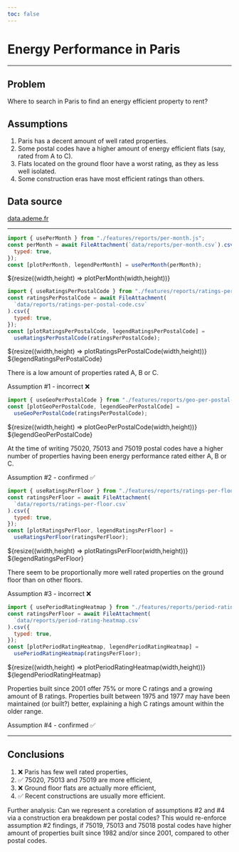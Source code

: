 ```yaml
---
toc: false
---
```


# Energy Performance in Paris

---

## Problem

Where to search in Paris to find an energy efficient property to rent?

## Assumptions

1. Paris has a decent amount of well rated properties.
2. Some postal codes have a higher amount of energy efficient flats (say, rated from A to C).
3. Flats located on the ground floor have a worst rating, as they as less well isolated.
4. Some construction eras have most efficient ratings than others.

## Data source

[data.ademe.fr](https://data.ademe.fr/datasets/dpe-v2-logements-existants)

---

```js
import { usePerMonth } from "./features/reports/per-month.js";
const perMonth = await FileAttachment(`data/reports/per-month.csv`).csv({
  typed: true,
});
const [plotPerMonth, legendPerMonth] = usePerMonth(perMonth);
```

<div class="grid grid-cols-1" style="grid-auto-rows: 504px;">
  <div class="card" style="display: flex; flex-direction: column;">
    <div style="flex:1;">
      ${resize((width,height) => plotPerMonth(width,height))}
    </div>
  </div>
</div>

```js
import { useRatingsPerPostalCode } from "./features/reports/ratings-per-postal-code.js";
const ratingsPerPostalCode = await FileAttachment(
  `data/reports/ratings-per-postal-code.csv`
).csv({
  typed: true,
});
const [plotRatingsPerPostalCode, legendRatingsPerPostalCode] =
  useRatingsPerPostalCode(ratingsPerPostalCode);
```

<div class="grid grid-cols-1" style="grid-auto-rows: 504px;">
  <div class="card" style="display: flex; flex-direction: column;">
    <div style="flex:1;">
      ${resize((width,height) => plotRatingsPerPostalCode(width,height))}
    </div>
    <div style="flex: 0; justify-items: center;">
      ${legendRatingsPerPostalCode}
    </div>
  </div>
</div>

<div class="note">

There is a low amount of properties rated A, B or C.

Assumption #1 - incorrect ❌

</div>

```js
import { useGeoPerPostalCode } from "./features/reports/geo-per-postal-code.js";
const [plotGeoPerPostalCode, legendGeoPerPostalCode] =
  useGeoPerPostalCode(ratingsPerPostalCode);
```

<div class="grid grid-cols-1" style="grid-auto-rows: 504px;">
  <div class="card" style="display: flex; flex-direction: column;">
    <div style="flex:1;">
      ${resize((width,height) => plotGeoPerPostalCode(width,height))}
    </div>
    <div style="flex: 0; justify-items: center;">
      ${legendGeoPerPostalCode}
    </div>
  </div>
</div>
<div class="note">

At the time of writing 75020, 75013 and 75019 postal codes have a higher number of properties having been energy performance rated either A, B or C.

Assumption #2 - confirmed ✅

</div>

```js
import { useRatingsPerFloor } from "./features/reports/ratings-per-floor.js";
const ratingsPerFloor = await FileAttachment(
  `data/reports/ratings-per-floor.csv`
).csv({
  typed: true,
});
const [plotRatingsPerFloor, legendRatingsPerFloor] =
  useRatingsPerFloor(ratingsPerFloor);
```

<div class="grid grid-cols-1" style="grid-auto-rows: 504px;">
  <div class="card" style="display: flex; flex-direction: column;">
    <div style="flex:1;">
      ${resize((width,height) => plotRatingsPerFloor(width,height))}
    </div>
    <div style="flex: 0; justify-items: center;">
      ${legendRatingsPerFloor}
    </div>
  </div>
</div>

<div class="note">

There seem to be proportionally more well rated properties on the ground floor than on other floors.

Assumption #3 - incorrect ❌

</div>

```js
import { usePeriodRatingHeatmap } from "./features/reports/period-rating-heatmap.js";
const ratingsPerFloor = await FileAttachment(
  `data/reports/period-rating-heatmap.csv`
).csv({
  typed: true,
});
const [plotPeriodRatingHeatmap, legendPeriodRatingHeatmap] =
  usePeriodRatingHeatmap(ratingsPerFloor);
```

<div class="grid grid-cols-1" style="grid-auto-rows: 504px;">
  <div class="card" style="display: flex; flex-direction: column;">
    <div style="flex:1;">
      ${resize((width,height) => plotPeriodRatingHeatmap(width,height))}
    </div>
    <div style="flex: 0; justify-items: center;">
      ${legendPeriodRatingHeatmap}
    </div>
  </div>
</div>

<div class="note">

Properties built since 2001 offer 75% or more C ratings and a growing amount of B ratings.
Properties built between 1975 and 1977 may have been maintained (or built?) better, explaining a high C ratings amount within the older range.

Assumption #4 - confirmed ✅

</div>

-----

## Conclusions

1. ❌ Paris has few well rated properties,
2. ✅ 75020, 75013 and 75019 are more efficient,
3. ❌ Ground floor flats are actually more efficient,
4. ✅ Recent constructions are usually more efficient.

<div class="note">

Further analysis: Can we represent a corelation of assumptions #2 and #4 via a construction era breakdown per postal codes? This would re-enforce assumption #2 findings, if 75019, 75013 and 75018 postal codes have higher amount of properties built since 1982 and/or since 2001, compared to other postal codes.

</div>
